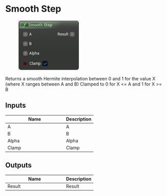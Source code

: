 # Smooth Step

<div align="left" data-full-width="false"><figure><img src="../../../../.gitbook/assets/smooth_step.png" alt=""><figcaption></figcaption></figure></div>

Returns a smooth Hermite interpolation between 0 and 1 for the value X (where X ranges between A and B) Clamped to 0 for X <= A and 1 for X >= B

## Inputs

<table><thead><tr><th width="170">Name</th><th>Description</th></tr></thead><tbody><tr><td>A</td><td>A</td></tr><tr><td>B</td><td>B</td></tr><tr><td>Alpha</td><td>Alpha</td></tr><tr><td>Clamp</td><td>Clamp</td></tr></tbody></table>

## Outputs

<table><thead><tr><th width="170">Name</th><th>Description</th></tr></thead><tbody><tr><td>Result</td><td>Result</td></tr></tbody></table>
